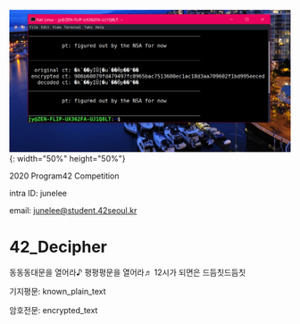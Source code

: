 ![title](/screen_shot.png){: width="50%" height="50%"}  

2020 Program42 Competition

intra ID: junelee

email:    junelee@student.42seoul.kr

# 42_Decipher
동동동대문을 열어라♪ 평평평문을 열어라♬ 12시가 되면은 드듬칫드듬칫


기지평문: known_plain_text

암호전문: encrypted_text
